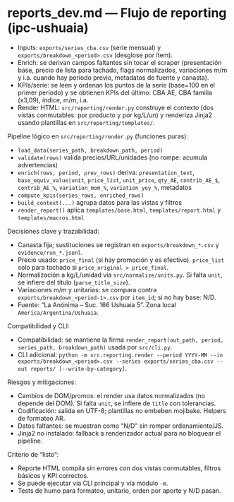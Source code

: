 # reports_dev.md — Flujo de reporting (ipc-ushuaia)

- Inputs: `exports/series_cba.csv` (serie mensual) y `exports/breakdown_<period>.csv` (desglose por ítem).
- Enrich: se derivan campos faltantes sin tocar el scraper (presentación base, precio de lista para tachado, flags normalizados, variaciones m/m y i.a. cuando hay período previo, metadatos de fuente y canasta).
- KPIs/serie: se leen y ordenan los puntos de la serie (base=100 en el primer período) y se obtienen KPIs del último: CBA AE, CBA familia (x3,09), índice, m/m, i.a.
- Render HTML: `src/reporting/render.py` construye el contexto (dos vistas conmutables: por producto y por kg/L/un) y renderiza Jinja2 usando plantillas en `src/reporting/templates/`.

Pipeline lógico en `src/reporting/render.py` (funciones puras):
- `load_data(series_path, breakdown_path, period)`
- `validate(rows)` valida precios/URL/unidades (no rompe: acumula advertencias)
- `enrich(rows, period, prev_rows)` deriva: `presentation_text`, `base_equiv_value|unit`, `price_list`, `unit_price`, `qty_AE`, `contrib_AE_$`, `contrib_AE_%`, `variation_mom_%`, `variation_yoy_%`, metadatos
- `compute_kpis(series_rows, enriched_rows)`
- `build_context(...)` agrupa datos para las vistas y filtros
- `render_report()` aplica `templates/base.html`, `templates/report.html` y `templates/macros.html`

Decisiones clave y trazabilidad:
- Canasta fija; sustituciones se registran en `exports/breakdown_*.csv` y `evidence/run_*.jsonl`.
- Precio usado: `price_final` (si hay promoción y es efectivo). `price_list` solo para tachado si `price_original > price_final`.
- Normalización a kg/L/unidad vía `src/normalize/units.py`. Si falta `unit`, se infiere del título (`parse_title_size`).
- Variaciones m/m y unitarias: se compara contra `exports/breakdown_<period-1>.csv` por `item_id`; si no hay base: N/D.
- Fuente: “La Anónima – Suc. 166 Ushuaia 5”. Zona local `America/Argentina/Ushuaia`.

Compatibilidad y CLI:
- Compatibilidad: se mantiene la firma `render_report(out_path, period, series_path, breakdown_path)` usada por `src/cli.py`.
- CLI adicional: `python -m src.reporting.render --period YYYY-MM --in exports/breakdown_<period>.csv --series exports/series_cba.csv --out reports/ [--write-by-category]`.

Riesgos y mitigaciones:
- Cambios de DOM/promos: el render usa datos normalizados (no depende del DOM). Si falta `unit`, se infiere de `title` con tolerancias.
- Codificación: salida en UTF-8; plantillas no embeben mojibake. Helpers de formateo AR.
- Datos faltantes: se muestran como “N/D” sin romper ordenamiento/JS.
- Jinja2 no instalado: fallback a renderizador actual para no bloquear el pipeline.

Criterio de “listo”:
- Reporte HTML compila sin errores con dos vistas conmutables, filtros básicos y KPI correctos.
- Se puede ejecutar vía CLI principal y vía módulo `-m`.
- Tests de humo para formateo, unitario, orden por aporte y N/D pasan.
